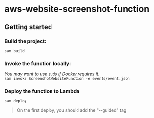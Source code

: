 # aws-website-screenshot-function

## Getting started

### Build the project:
`sam build`

### Invoke the function locally:
_You may want to use `sudo` if Docker requires it._
<br/>
`sam invoke ScreenshotWebsiteFunction -e events/event.json`

### Deploy the function to Lambda
`sam deploy`

> On the first deploy, you should add the "--guided" tag
